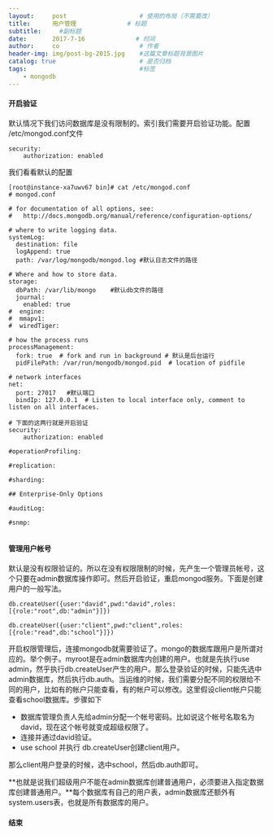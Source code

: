 ```yaml
---
layout:     post                    # 使用的布局（不需要改）
title:      用户管理              # 标题 
subtitle:     #副标题
date:       2017-7-16              # 时间
author:     co                      # 作者
header-img: img/post-bg-2015.jpg    #这篇文章标题背景图片
catalog: true                       # 是否归档
tags:                               #标签
    - mongodb
---
```

#### 开启验证
默认情况下我们访问数据库是没有限制的。索引我们需要开启验证功能。配置 /etc/mongod.conf文件
```
security:
	authorization: enabled 

```
我们看看默认的配置

```
[root@instance-xa7uwv67 bin]# cat /etc/mongod.conf
# mongod.conf

# for documentation of all options, see:
#   http://docs.mongodb.org/manual/reference/configuration-options/

# where to write logging data.
systemLog:
  destination: file
  logAppend: true
  path: /var/log/mongodb/mongod.log #默认日志文件的路径

# Where and how to store data.
storage:
  dbPath: /var/lib/mongo	#默认db文件的路径
  journal:
    enabled: true
#  engine:
#  mmapv1:
#  wiredTiger:

# how the process runs
processManagement:
  fork: true  # fork and run in background # 默认是后台运行
  pidFilePath: /var/run/mongodb/mongod.pid  # location of pidfile

# network interfaces
net:
  port: 27017 	#默认端口
  bindIp: 127.0.0.1  # Listen to local interface only, comment to listen on all interfaces.

# 下面的这两行就是开启验证
security:
	authorization: enabled 

#operationProfiling:

#replication:

#sharding:

## Enterprise-Only Options

#auditLog:

#snmp:


```

#### 管理用户帐号
默认是没有权限验证的。所以在没有权限限制的时候，先产生一个管理员帐号，这个只要在admin数据库操作即可。然后开启验证，重启mongod服务。下面是创建用户的一般写法。
```
db.createUser({user:"david",pwd:"david",roles:[{role:"root",db:"admin"}]}) 

db.createUser({user:"client",pwd:"client",roles:[{role:"read",db:"school"}]})
```

开启权限管理后，连接mongodb就需要验证了。mongo的数据库跟用户是所谓对应的。举个例子。myroot是在admin数据库内创建的用户。也就是先执行use admin，然乎执行db.createUser产生的用户。那么登录验证的时候，只能先选中admin数据库，然后执行db.auth。当运维的时候，我们需要分配不同的权限给不同的用户，比如有的帐户只能查看，有的帐户可以修改。这里假设client帐户只能查看school数据库。步骤如下
- 数据库管理负责人先给admin分配一个帐号密码。比如说这个帐号名取名为 david，现在这个帐号就变成超级权限了。
- 连接并通过david验证。
- use school 并执行 db.createUser创建client用户。

那么client用户登录的时候，选中school，然后db.auth即可。 

**也就是说我们超级用户不能在admin数据库创建普通用户，必须要进入指定数据库创建普通用户。**每个数据库有自己的用户表，admin数据库还额外有 system.users表，也就是所有数据库的用户。 




#### 结束


